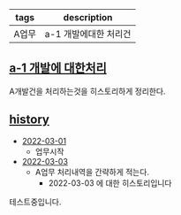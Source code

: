 |tags|description|
|---|---|
|A업무|a-1 개발에대한 처리건|

## [a-1 개발에 대한처리](https://gist.github.com/kksworks/6b19e9b7df9ba7b4cc5cf616b49fd564#a-1-%EA%B0%9C%EB%B0%9C%EC%97%90-%EB%8C%80%ED%95%9C%EC%B2%98%EB%A6%AC)

A개발건을 처리하는것을 히스토리하게 정리한다.

## [history](https://gist.github.com/kksworks/6b19e9b7df9ba7b4cc5cf616b49fd564#history)

- [2022-03-01](https://gist.github.com/kksworks/2022-03-01.md)
    - 업무시작
- [2022-03-03](https://gist.github.com/kksworks/2022-03-03.md)
    - A업무 처리내역을 간략하게 적는다.
        - 2022-03-03 에 대한 히스토리입니다

테스트중입니다.